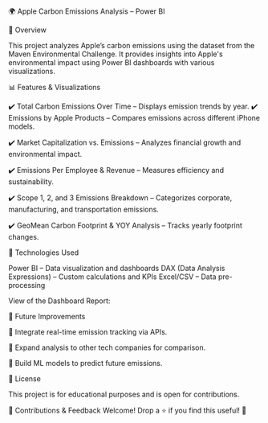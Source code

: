 🌍 Apple Carbon Emissions Analysis – Power BI

📌 Overview

This project analyzes Apple’s carbon emissions using the dataset from the Maven Environmental Challenge. It provides insights into Apple's environmental impact using Power BI dashboards with various visualizations.


📊 Features & Visualizations

✔️ Total Carbon Emissions Over Time – Displays emission trends by year.
✔️ Emissions by Apple Products – Compares emissions across different iPhone models.

✔️ Market Capitalization vs. Emissions – Analyzes financial growth and environmental impact.

✔️ Emissions Per Employee & Revenue – Measures efficiency and sustainability.

✔️ Scope 1, 2, and 3 Emissions Breakdown – Categorizes corporate, manufacturing, and transportation emissions.

✔️ GeoMean Carbon Footprint & YOY Analysis – Tracks yearly footprint changes.


🔧 Technologies Used

Power BI – Data visualization and dashboards
DAX (Data Analysis Expressions) – Custom calculations and KPIs
Excel/CSV – Data pre-processing

View of the Dashboard Report:





📌 Future Improvements

🔹 Integrate real-time emission tracking via APIs.

🔹 Expand analysis to other tech companies for comparison.

🔹 Build ML models to predict future emissions.


📄 License


This project is for educational purposes and is open for contributions.


📢 Contributions & Feedback Welcome! Drop a ⭐ if you find this useful! 🚀
